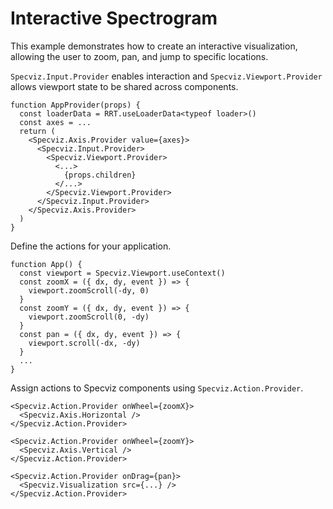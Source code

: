 # Interactive Spectrogram

This example demonstrates how to create an interactive visualization, allowing the user to zoom, pan, and jump to specific locations.

`Specviz.Input.Provider` enables interaction and `Specviz.Viewport.Provider` allows viewport state to be shared across components.

```tsx
function AppProvider(props) {
  const loaderData = RRT.useLoaderData<typeof loader>()
  const axes = ...
  return (
    <Specviz.Axis.Provider value={axes}>
      <Specviz.Input.Provider>
        <Specviz.Viewport.Provider>
          <...>
            {props.children}
          </...>
        </Specviz.Viewport.Provider>
      </Specviz.Input.Provider>
    </Specviz.Axis.Provider>
  )
}
```

Define the actions for your application.

```tsx
function App() {
  const viewport = Specviz.Viewport.useContext()
  const zoomX = ({ dx, dy, event }) => {
    viewport.zoomScroll(-dy, 0)
  }
  const zoomY = ({ dx, dy, event }) => {
    viewport.zoomScroll(0, -dy)
  }
  const pan = ({ dx, dy, event }) => {
    viewport.scroll(-dx, -dy)
  }
  ...
}
```

Assign actions to Specviz components using `Specviz.Action.Provider`.

```tsx
<Specviz.Action.Provider onWheel={zoomX}>
  <Specviz.Axis.Horizontal />
</Specviz.Action.Provider>

<Specviz.Action.Provider onWheel={zoomY}>
  <Specviz.Axis.Vertical />
</Specviz.Action.Provider>

<Specviz.Action.Provider onDrag={pan}>
  <Specviz.Visualization src={...} />
</Specviz.Action.Provider>
```
